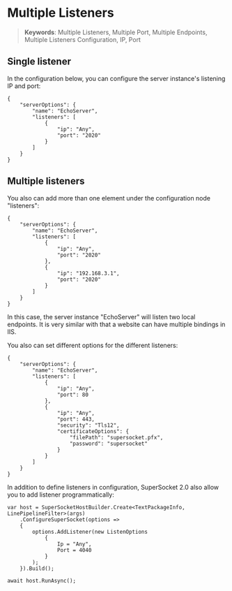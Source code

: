# Multiple Listeners

> __Keywords__: Multiple Listeners, Multiple Port, Multiple Endpoints, Multiple Listeners Configuration, IP, Port

## Single listener
In the configuration below, you can configure the server instance's listening IP and port:

    {
        "serverOptions": {
            "name": "EchoServer",
            "listeners": [
                {
                    "ip": "Any",
                    "port": "2020"
                }
            ]
        }
    }

## Multiple listeners
You also can add more than one element under the configuration node "listeners":

    {
        "serverOptions": {
            "name": "EchoServer",
            "listeners": [
                {
                    "ip": "Any",
                    "port": "2020"
                },
                {
                    "ip": "192.168.3.1",
                    "port": "2020"
                }
            ]
        }
    }

In this case, the server instance "EchoServer" will listen two local endpoints. It is very similar with that a website can have multiple bindings in IIS.

You also can set different options for the different listeners:

    {
        "serverOptions": {
            "name": "EchoServer",
            "listeners": [
                {
                    "ip": "Any",
                    "port": 80
                },
                {
                    "ip": "Any",
                    "port": 443,
                    "security": "Tls12",
                    "certificateOptions": {
                        "filePath": "supersocket.pfx",
                        "password": "supersocket"
                    }
                }
            ]
        }
    }


In addition to define listeners in configuration, SuperSocket 2.0 also allow you to add listener programmatically:

    var host = SuperSocketHostBuilder.Create<TextPackageInfo, LinePipelineFilter>(args)
        .ConfigureSuperSocket(options =>
        {
            options.AddListener(new ListenOptions
                {
                    Ip = "Any",
                    Port = 4040
                }
            );
        }).Build();

    await host.RunAsync();